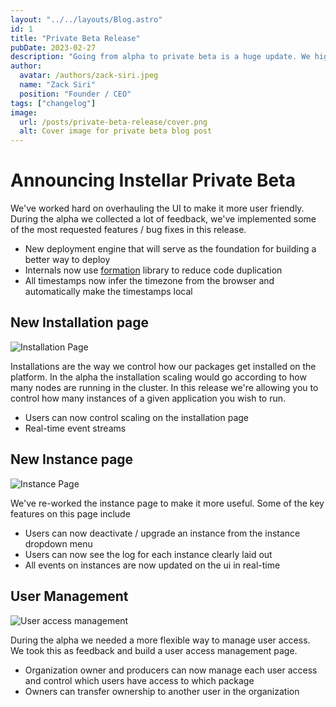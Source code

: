 ```yaml
---
layout: "../../layouts/Blog.astro"
id: 1
title: "Private Beta Release"
pubDate: 2023-02-27
description: "Going from alpha to private beta is a huge update. We highlight some of the features we've released in the private beta."
author:
  avatar: /authors/zack-siri.jpeg
  name: "Zack Siri"
  position: "Founder / CEO"
tags: ["changelog"]
image:
  url: /posts/private-beta-release/cover.png
  alt: Cover image for private beta blog post
---
```


# Announcing Instellar Private Beta

 We've worked hard on overhauling the UI to make it more user friendly. During the alpha we collected a lot of feedback, we've implemented some of the most requested features / bug fixes in this release.
 
 + New deployment engine that will serve as the foundation for building a better way to deploy
 + Internals now use [formation](https://github.com/upmaru/formation) library to reduce code duplication
 + All timestamps now infer the timezone from the browser and automatically make the timestamps local
 
## New Installation page

![Installation Page](/posts/private-beta-release/installation-scaling.jpg)

Installations are the way we control how our packages get installed on the platform. In the alpha the installation scaling would go according to how many nodes are running in the cluster. In this release we're allowing you to control how many instances of a given application you wish to run.

  + Users can now control scaling on the installation page
  + Real-time event streams
 
## New Instance page

![Instance Page](/posts/private-beta-release/instance-feature.jpg)

We've re-worked the instance page to make it more useful. Some of the key features on this page include

 + Users can now deactivate / upgrade an instance from the instance dropdown menu
 + Users can now see the log for each instance clearly laid out
 + All events on instances are now updated on the ui in real-time
 
## User Management

![User access management](/posts/private-beta-release/user-access-management.jpg)

During the alpha we needed a more flexible way to manage user access. We took this as feedback and build a user access management page.

 + Organization owner and producers can now manage each user access and control which users have access to which package
 + Owners can transfer ownership to another user in the organization
 
 